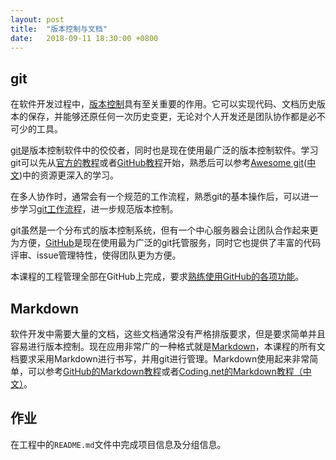 ```yaml
---
layout: post
title:  "版本控制与文档"
date:   2018-09-11 18:30:00 +0800
---
```


## git

在软件开发过程中，[版本控制][vc]具有至关重要的作用。它可以实现代码、文档历史版本的保存，并能够还原任何一次历史变更，无论对个人开发还是团队协作都是必不可少的工具。

[git][]是版本控制软件中的佼佼者，同时也是现在使用最广泛的版本控制软件。学习git可以先从[官方的教程][git_tutor]或者[GitHub教程][try_git]开始，熟悉后可以参考[Awesome git][awesome_git]([中文][awesome_git_cn])中的资源更深入的学习。

在多人协作时，通常会有一个规范的工作流程，熟悉git的基本操作后，可以进一步学习[git工作流程][git_flow]，进一步规范版本控制。

git虽然是一个分布式的版本控制系统，但有一个中心服务器会让团队合作起来更为方便，[GitHub][github]是现在使用最为广泛的git托管服务，同时它也提供了丰富的代码评审、issue管理特性，使得团队更为方便。

本课程的工程管理全部在GitHub上完成，要求[熟练使用GitHub的各项功能][github_intro]。

## Markdown

软件开发中需要大量的文档，这些文档通常没有严格排版要求，但是要求简单并且容易进行版本控制。现在应用非常广的一种格式就是[Markdown][]，本课程的所有文档要求采用Markdown进行书写，并用git进行管理。Markdown使用起来非常简单，可以参考[GitHub的Markdown教程][github_markdown]或者[Coding.net的Markdown教程（中文）][coding_markdown]。

## 作业

在工程中的`README.md`文件中完成项目信息及分组信息。

[awesome_git]: https://github.com/dictcp/awesome-git
[awesome_git_cn]: https://github.com/hylerrix/awesome-git
[coding_markdown]: https://coding.net/help/doc/project/markdown.html
[git]: https://git-scm.com/
[git_flow]: http://www.ruanyifeng.com/blog/2015/12/git-workflow.html
[git_tutor]: https://git-scm.com/book/zh/v2
[github]: https://github.com/
[github_intro]: https://guides.github.com/
[github_markdown]: https://guides.github.com/features/mastering-markdown/
[markdown]: https://zh.wikipedia.org/zh-hans/Markdown
[try_git]: https://try.github.io/
[vc]: https://zh.wikipedia.org/wiki/%E7%89%88%E6%9C%AC%E6%8E%A7%E5%88%B6
